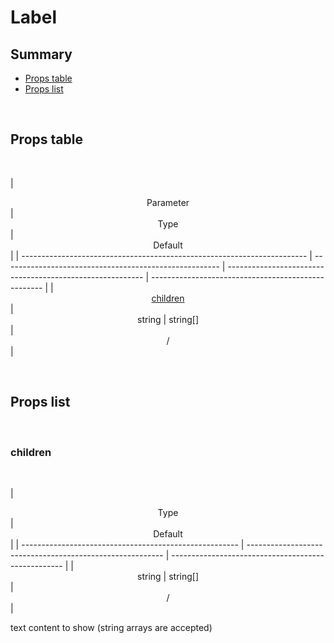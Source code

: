 # Label

## Summary

- [Props table](#props-table)
- [Props list](#props-list)

<br>

## Props table

<br>

| <div style='text-align:center;margin:auto;'>Parameter</div>             | <div style='text-align:center;margin:auto;'>Type</div> | <div style='text-align:center;margin:auto;'>Default</div> |
| ----------------------------------------------------------------------- | ------------------------------------------------------ | --------------------------------------------------------- | --------------------------------------------------- |
| <div style='text-align:center;margin:auto;'>[children](#children)</div> | <div style='text-align:center;margin:auto;'>string     | string[]</div>                                            | <div style='text-align:center;margin:auto;'>/</div> |

<br>

## Props list

<br>

### children

<br>

| <div style='text-align:center;margin:auto;'>Type</div> | <div style='text-align:center;margin:auto;'>Default</div> |
| ------------------------------------------------------ | --------------------------------------------------------- | --------------------------------------------------- |
| <div style='text-align:center;margin:auto;'>string     | string[]</div>                                            | <div style='text-align:center;margin:auto;'>/</div> |

text content to show (string arrays are accepted)<br><br>
